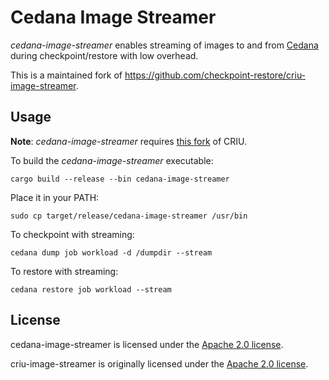 Cedana Image Streamer
====================

_cedana-image-streamer_ enables streaming of images to and from
[Cedana](https://github.com/cedana/cedana) during checkpoint/restore with low overhead.

This is a maintained fork of https://github.com/checkpoint-restore/criu-image-streamer. 

Usage
-----

**Note**: _cedana-image-streamer_ requires [this fork](https://github.com/lianakoleva/criu) of CRIU.

To build the _cedana-image-streamer_ executable:
```
cargo build --release --bin cedana-image-streamer
```
Place it in your PATH:
```
sudo cp target/release/cedana-image-streamer /usr/bin
```
To checkpoint with streaming:
```
cedana dump job workload -d /dumpdir --stream
```
To restore with streaming:
```
cedana restore job workload --stream
```

License
-------
cedana-image-streamer is licensed under the [Apache 2.0 license](https://www.apache.org/licenses/LICENSE-2.0).

criu-image-streamer is originally licensed under the
[Apache 2.0 license](https://www.apache.org/licenses/LICENSE-2.0).

